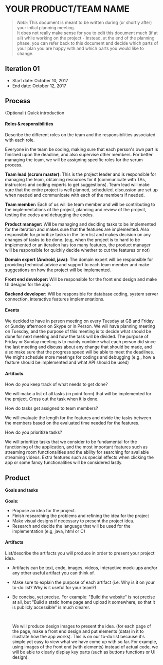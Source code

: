 # YOUR PRODUCT/TEAM NAME

 > _Note:_ This document is meant to be written during (or shortly after) your initial planning meeting.     
 > It does not really make sense for you to edit this document much (if at all) while working on the project - Instead, at the end of the planning phase, you can refer back to this document and decide which parts of your plan you are happy with and which parts you would like to change.


## Iteration 01

* Start date: October 10, 2017
* End date: October 12, 2017

## Process

(Optional:) Quick introduction

#### Roles & responsibilities

Describe the different roles on the team and the responsibilities associated with each role.

Everyone in the team be coding, making sure that each person's own part is finished upon the deadline, and also supervise other members. For better managing the team, we will be assigning specific roles for the scrum process.

**Team lead (scrum master):** This is the project leader and is responsible for managing the team, obtaining resources for it (communicate with TAs, instructors and coding experts to get suggestions). Team lead will make sure that the entire project is well planned, scheduled, discussion are set up when needed and communicate with each of the members if needed.

**Team member:** Each of us will be team member and will be contributing to the implementations of the project, planning and review of the project, testing the codes and debugging the codes.

**Product manager:** Will be managing and deciding tasks to be implemented for the iteration and makes sure that the features are implemented. Also responsible for prioritize tasks in the item list and makes decision on any changes of tasks to be done. (e.g, when the project is to hard to be implemented or an iteration has too many features, the product manager will be responsible for quickly decide whether to cut the features or not)

**Domain expert (Android, java):** The domain expert will be responsible for providing technical advice and support to each team member and make suggestions on how the project will be implemented.

**Front end developer:** Will be responsible for the front end design and make UI designs for the app.

**Backend developer:** Will be responsible for database coding, system server connection, interactive features implementations. 

#### Events

We decided to have in person meeting on every Tuesday at GB and Friday or Sunday afternoon on Skype or in Person. We will have planning meeting on Tuesday, and the purpose of this meeting is to decide what should be done for next meeting and how the task will be divided. The purpose of Friday or Sunday meeting is to mainly combine what each person did since the last meeting and discuss about any change that should be made, and also make sure that the progress speed will be able to meet the deadlines. We might schedule more meetings for codings and debugging (e.g., how a feature should be implemented and what API should be used)

#### Artifacts

How do you keep track of what needs to get done?

We will make a list of all tasks (in point form) that will be implemented for the project. Cross out the task when it is done.

How do tasks get assigned to team members? 

We will evaluate the length for the features and divide the tasks between the members based on the evaluated time needed for the features.

How do you prioritize tasks?

We will prioritize tasks that we consider to be fundamental for the functioning of the application, and the most important features such as streaming room functionalities and the ability for searching for available streaming videos. Extra features such as special effects when clicking the app or some fancy functionalities will be considered lastly.

## Product

#### Goals and tasks

**Goals:** 

- Propose an idea for the project.
- Finish researching the problems and refining the idea for the project
- Make visual designs if necessary to present the project idea.
- Research and decide the language that will be used for the implementation (e.g, java, html or C)

#### Artifacts

List/describe the artifacts you will produce in order to present your project idea.

* Artifacts can be text, code, images, videos, interactive mock-ups and/or any other useful artifact you can think of.

* Make sure to explain the purpose of each artifact (i.e. Why is it on your to-do list? Why is it useful for your team?)

* Be concise, yet precise. 
   For example: "Build the website" is not precise at all, but "Build a static home page and upload it somewhere, so that it is publicly accessible" is much clearer.

   ​

   We will produce design images to present the idea. (for each page of the page, make a front end design and put elements (data) in it to illustrate how the app works). This is on our to-do list because it's simple yet easy to view what we have come up with so far. For example, using images of the front end (with elements) instead of actual code, we will be able to clearly display key parts (such as buttons functions or UI design). 



